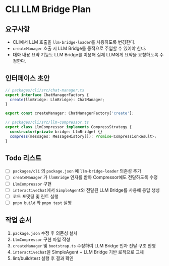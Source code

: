 # CLI LLM Bridge Plan

## 요구사항

- CLI에서 LLM 호출을 `llm-bridge-loader`를 사용하도록 변경한다.
- `createManager` 호출 시 LLM Bridge를 동적으로 주입할 수 있어야 한다.
- 대화 내용 요약 기능도 LLM Bridge를 이용해 실제 LLM에게 요약을 요청하도록 수정한다.

## 인터페이스 초안

```ts
// packages/cli/src/chat-manager.ts
export interface ChatManagerFactory {
  create(llmBridge: LlmBridge): ChatManager;
}

export const createManager: ChatManagerFactory['create'];

// packages/cli/src/llm-compressor.ts
export class LlmCompressor implements CompressStrategy {
  constructor(private bridge: LlmBridge) {}
  compress(messages: MessageHistory[]): Promise<CompressionResult>;
}
```

## Todo 리스트

- [ ] `packages/cli` 의 `package.json` 에 `llm-bridge-loader` 의존성 추가
- [ ] `createManager` 가 `llmBridge` 인자를 받아 Compressor에도 전달하도록 수정
- [ ] `LlmCompressor` 구현
- [ ] `interactiveChat`에서 `SimpleAgent`와 전달된 LLM Bridge를 사용해 응답 생성
- [ ] 코드 포맷팅 및 린트 실행
- [ ] `pnpm build` 와 `pnpm test` 실행

## 작업 순서

1. `package.json` 수정 후 의존성 설치
2. `LlmCompressor` 구현 파일 작성
3. `createManager` 및 `bootstrap.ts` 수정하여 LLM Bridge 인자 전달 구조 반영
4. `interactiveChat`을 SimpleAgent + LLM Bridge 기반 로직으로 교체
5. lint/build/test 실행 후 결과 확인
